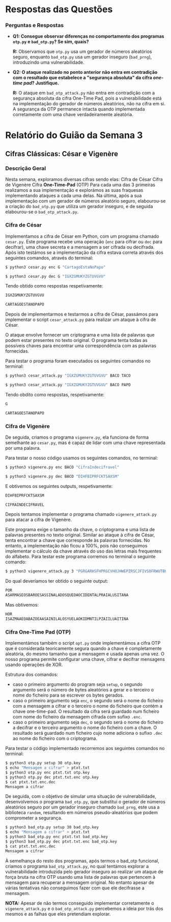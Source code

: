 # Respostas das Questões

### Perguntas e Respostas

- **Q1: Consegue observar diferenças no comportamento dos programas `otp.py` e `bad_otp.py`? Se sim, quais?**

    **R:** Observamos que `otp.py` usa um gerador de números aleatórios seguro, enquanto `bad_otp.py` usa um gerador inseguro (`bad_prng`), introduzindo uma vulnerabilidade.

- **Q2: O ataque realizado no ponto anterior não entra em contradição com o resultado que estabelece a "segurança absoluta" da cifra *one-time pad*? Justifique.**
  
    **R:** O ataque em `bad_otp_attack.py` não entra em contradição com a segurança absoluta da cifra One-Time Pad, pois a vulnerabilidade está na implementação do gerador de números aleatórios, não na cifra em si. A segurança da OTP permanece intacta quando implementada corretamente com uma chave verdadeiramente aleatória.



# Relatório do Guião da Semana 3

## Cifras Clássicas: César e Vigenère

### Descrição Geral

Nesta semana, exploramos diversas cifras sendo elas:
Cifra de César
Cifra de Vigenère
Cifra **One-Time-Pad** (OTP)
Para cada uma das 3 primeiras realizamos a sua implementação e explorámos as suas fraquesas implementando ataques a cada uma delas. Na última, após a sua implementação com um gerador de números aleatório seguro, elabourou-se a criação do `bad_otp.py`
que utiliza um gerador inseguro, e de seguida elabourou-se o `bad_otp_attack.py`.

### Cifra de César

Implementamos a cifra de César em Python, com um programa chamado `cesar.py`. Este programa recebe uma operação (`enc` para cifrar ou `dec` para decifrar), uma chave secreta e a mensagem a ser cifrada ou decifrada. Após isto testámos se a implementação da cifra estava correta através dos seguintes comandos, através do terminal:

```bash
$ python3 cesar.py enc G "CartagoEstaNoPapo"
```
```bash
$ python3 cesar.py dec G "IGXZGMUKYZGTUVGVU"
```
Tendo obtido como respostas respetivamente:
```bash
IGXZGMUKYZGTUVGVU
```
```bash
CARTAGOESTANOPAPO
```

Depois de implementarmos e testarmos a cifra de César, passámos para implementar o script `cesar_attack.py` para realizar um ataque à cifra de César. 

O ataque envolve fornecer um criptograma e uma lista de palavras que podem estar presentes no texto original. O programa tenta todas as possíveis chaves para encontrar uma correspondência com as palavras fornecidas.

Para testar o programa foram executados os seguintes comandos no terminal:

```bash
$ python3 cesar_attack.py "IGXZGMUKYZGTUVGVU" BACO TACO
```
```bash
$ python3 cesar_attack.py "IGXZGMUKYZGTUVGVU" BACO PAPO
``` 
Tendo obdito como respostas, respetivamente:
```bash
G
```
```bash
CARTAGOESTANOPAPO
```

### Cifra de Vigenère

De seguida, criamos o programa `vigenere.py`, ela funciona de forma semelhante ao `cesar.py`, mas é capaz de lidar com uma chave representada por uma palavra.

Para testar o nosso código usamos os seguintes comandos, no terminal:

```bash
$ python3 vigenere.py enc BACO "CifraIndecifravel"
```

```bash
$ python3 vigenere.py dec BACO "DIHFBIPRFCKTSAXSM"
```

E obtivemos os seguintes outputs, respetivamente:

```bash
DIHFBIPRFCKTSAXSM
```
```bash
CIFRAINDECIFRAVEL
```

Depois tentamos implementar o programa chamado `vigenere_attack.py` para atacar a cifra de Vigenère. 

Este programa exige o tamanho da chave, o criptograma e uma lista de palavras presentes no texto original. Similar ao ataque à cifra de César, tenta encontrar a chave que corresponde às palavras fornecidas.
No entanto, a implementação não ficou a 100%, pois não conseguimos implementar o cálculo da chave através do uso das letras mais frequentes do alfabeto.
Para testar este programa corremos no terminal o seguinte comando:

```bash
$ python3 vigenere_attack.py 3 "PGRGARHSFHPRGCVHOJHWEPZRSCJFIVSOFRWUTBKPZGGOZPZLHWKPBR" PAPO PRAIA
```
Do qual deveríamos ter obtido o seguinte output:
```bash
POR
ASARMASEOSBAROESASSINALADOSQUEDAOCIDENTALPRAIALUSITANA
```
Mas obtivemos:

```bash
HOR
ISAZMAAEOABAZOEAASAINILALOSYUELAOKIDMNTILPZAIILUAITINA
```

### Cifra One-Time Pad (OTP)

Implementámos também o script `opt.py` onde implementámos a cifra OTP que é considerada teoricamente segura quando a chave é completamente aleatória, do mesmo tamanho que a mensagem e usada apenas uma vez. 
O nosso programa permite configurar uma chave, cifrar e decifrar mensagens usando operações de XOR.

Estrutura dos comandos:
* caso o primeiro argumento do program seja `setup`, o segundo argumento será o número de bytes aleatórios a gerar e o terceiro o nome do ficheiro para se escrever os bytes gerados.
 * caso o primeiro argumento seja `enc`, o segundo será o nome do ficheiro com a mensagem a cifrar e o terceiro o nome do ficheiro que contém a chave one-time-pad. O resultado da cifra será guardado num ficheiro com nome do ficheiro da mensagem cifrada com sufixo `.enc`.
 * caso o primeiro argumento seja `dec`, o segundo será o nome do ficheiro a decifrar e o terceiro argumento o nome do ficheiro com a chave. O resultado será guardado num ficheiro cujo nome adiciona o sufixo `.dec` ao nome do ficheiro com o criptograma.

Para testar o código implementado recorremos aos seguintes comandos no terminal:
```bash
$ python3 otp.py setup 30 otp.key
$ echo "Mensagem a cifrar" > ptxt.txt
$ python3 otp.py enc ptxt.txt otp.key
$ python3 otp.py dec ptxt.txt.enc otp.key
$ cat ptxt.txt.enc.dec
Mensagem a cifrar
```

De seguida, com o objetivo de simular uma situação de vulnerabilidade, desenvolvemos o programa `bad_otp.py`, que substitui o gerador de números aleatórios seguro por um gerador inseguro chamado `bad_prng`, este usa a biblioteca `random`, resultando em números pseudo-aleatórios que podem comprometer a segurança.

```bash
$ python3 bad_otp.py setup 30 bad_otp.key
$ echo "Mensagem a cifrar" > ptxt.txt
$ python3 bad_otp.py enc ptxt.txt bad_otp.key
$ python3 bad_otp.py dec ptxt.txt.enc bad_otp.key
$ cat ptxt.txt.enc.dec
Mensagem a cifrar
```


À semelhança do resto dos programas, após termos o bad_otp funcional, criamos o programa `bad_otp_attack.py`, no qual tentámos explorar a vulnerabilidade introduzida pelo gerador inseguro ao realizar um ataque de força bruta na cifra OTP usando uma lista de palavras que pertencem à mensagem para recuperar a mensagem original. No entanto apesar de várias tentativas não conseguimos fazer com que ele decifrasse a mensagem.

**NOTA:** Apesar de não termos conseguido implementar corretamente o `vigenere_attack.py` e o `bad_otp_attack.py` percebemos a ideia por trás dos mesmos e as falhas que eles pretendiam explorar.





